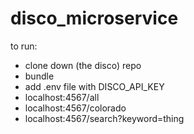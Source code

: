 # disco_microservice

to run: 

* clone down (the disco) repo
* bundle
* add .env file with DISCO_API_KEY
* localhost:4567/all
* localhost:4567/colorado
* localhost:4567/search?keyword=thing
